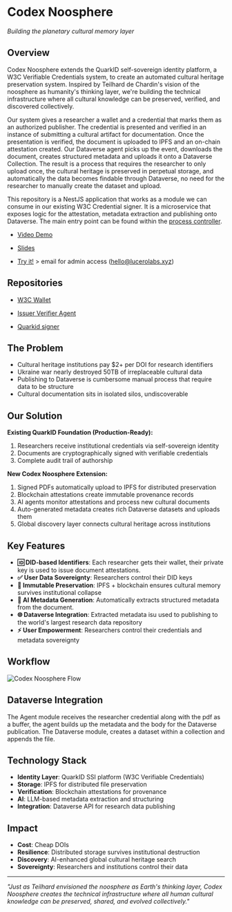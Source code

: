 # Codex Noosphere
*Building the planetary cultural memory layer*

## Overview

Codex Noosphere extends the QuarkID self-sovereign identity platform, a W3C Verifiable Credentials system, to create an automated cultural heritage preservation system. Inspired by Teilhard de Chardin's vision of the noosphere as humanity's thinking layer, we're building the technical infrastructure where all cultural knowledge can be preserved, verified, and discovered collectively.

Our system gives a researcher a wallet and a credential that marks them as an authorized publisher. The credential is presented and verified in an instance of submitting a cultural artifact for documentation. Once the presentation is verified, the document is uploaded to IPFS and an on-chain attestation created. Our Dataverse agent picks up the event, downloads the document, creates structured metadata and uploads it onto a Dataverse Collection. The result is a process that requires the researcher to only upload once, the cultural heritage is preserved in perpetual storage, and automatically the data becomes findable through Dataverse, no need for the researcher to manually create the dataset and upload.

This repository is a NestJS application that works as a module we can consume in our existing W3C Credential signer. It is a microservice that exposes logic for the attestation, metadata extraction and publishing onto Dataverse. The main entry point can be found within the [process controller](https://github.com/scammi/codex-noosphere/blob/main/src/processing/processing.controller.ts#L54).


- [Video Demo](https://studio.youtube.com/video/yUt-sprnonA/edit)

- [Slides](https://docs.fileverse.io/document/6ULsWdjWg4LsFLx4u791qA)

- [Try it!](autopen.lucerolabs.xyz) > email for admin access (hello@lucerolabs.xyz)

## Repositories
- [W3C Wallet](https://github.com/orgs/sinodos-id/repositories)

- [Issuer Verifier Agent](https://github.com/sinodos-id/quark-issuer-verifier)

- [Quarkid signer](https://github.com/scammi/quark-signer)


## The Problem

- Cultural heritage institutions pay $2+ per DOI for research identifiers
- Ukraine war nearly destroyed 50TB of irreplaceable cultural data
- Publishing to Dataverse is cumbersome manual process that require data to be structure
- Cultural documentation sits in isolated silos, undiscoverable

## Our Solution

**Existing QuarkID Foundation (Production-Ready):**
1. Researchers receive institutional credentials via self-sovereign identity
2. Documents are cryptographically signed with verifiable credentials
3. Complete audit trail of authorship


**New Codex Noosphere Extension:**
1. Signed PDFs automatically upload to IPFS for distributed preservation
2. Blockchain attestations create immutable provenance records
3. AI agents monitor attestations and process new cultural documents
4. Auto-generated metadata creates rich Dataverse datasets and uploads them
5. Global discovery layer connects cultural heritage across institutions

## Key Features

- **🆔 DID-based Identifiers**:  Each researcher gets their wallet, their private key is used to issue document attestations. 
- **✅ User Data Sovereignty**: Researchers control their DID keys
- **📜 Immutable Preservation**: IPFS + blockchain ensures cultural memory survives institutional collapse
- **🤖 AI Metadata Generation**: Automatically extracts structured metadata from the document.
- **🌐 Dataverse Integration**: Extracted metadata isu used to publishing to the world's largest research data repository
- **⚡ User Empowerment**: Researchers control their credentials and metadata sovereignty

## Workflow

![Codex Noosphere Flow](https://i.imgur.com/UWPVijx.png)

## Dataverse Integration

The Agent module receives the researcher credential along with the pdf as a buffer, the agent builds up the metadata and the body for the Dataverse publication. The Dataverse module, creates a dataset within a collection and appends the file.


## Technology Stack

- **Identity Layer**: QuarkID SSI platform (W3C Verifiable Credentials)
- **Storage**: IPFS for distributed file preservation
- **Verification**: Blockchain attestations for provenance
- **AI**: LLM-based metadata extraction and structuring
- **Integration**: Dataverse API for research data publishing

## Impact

- **Cost**: Cheap DOIs
- **Resilience**: Distributed storage survives institutional destruction
- **Discovery**: AI-enhanced global cultural heritage search
- **Sovereignty**: Researchers and institutions control their data

---

*"Just as Teilhard envisioned the noosphere as Earth's thinking layer, Codex Noosphere creates the technical infrastructure where all human cultural knowledge can be preserved, shared, and evolved collectively."*
